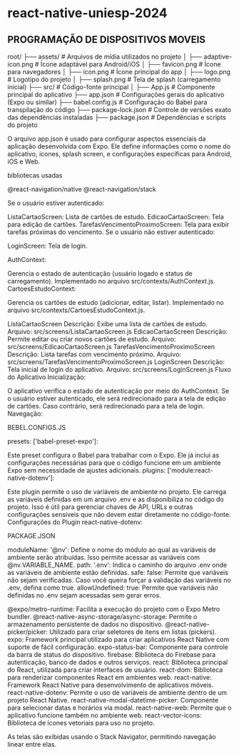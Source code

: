 ﻿# react-native-uniesp-2024

## PROGRAMAÇÃO DE DISPOSITIVOS MOVEIS

root/
├── assets/                  # Arquivos de mídia utilizados no projeto
│   ├── adaptive-icon.png    # Ícone adaptável para Android/iOS
│   ├── favicon.png          # Ícone para navegadores
│   ├── icon.png             # Ícone principal do app
│   ├── logo.png             # Logotipo do projeto
│   ├── splash.png           # Tela de splash (carregamento inicial)
├── src/                     # Código-fonte principal
│   ├── App.js               # Componente principal do aplicativo
├── app.json                 # Configurações gerais do aplicativo (Expo ou similar)
├── babel.config.js          # Configuração do Babel para transpilação do código
├── package-lock.json        # Controle de versões exato das dependências instaladas
├── package.json             # Dependências e scripts do projeto



O arquivo app.json é usado para configurar aspectos essenciais da aplicação desenvolvida com Expo. Ele define informações como o nome do aplicativo, ícones, splash screen, e configurações específicas para Android, iOS e Web.

bibliotecas usadas

@react-navigation/native
@react-navigation/stack

Se o usuário estiver autenticado:

ListaCartaoScreen: Lista de cartões de estudo.
EdicaoCartaoScreen: Tela para edição de cartões.
TarefasVencimentoProximoScreen: Tela para exibir tarefas próximas do vencimento.
Se o usuário não estiver autenticado:

LoginScreen: Tela de login.

AuthContext:

Gerencia o estado de autenticação (usuário logado e status de carregamento).
Implementado no arquivo src/contexts/AuthContext.js.
CartoesEstudoContext:

Gerencia os cartões de estudo (adicionar, editar, listar).
Implementado no arquivo src/contexts/CartoesEstudoContext.js.

ListaCartaoScreen
Descrição: Exibe uma lista de cartões de estudo.
Arquivo: src/screens/ListaCartaoScreen.js
EdicaoCartaoScreen
Descrição: Permite editar ou criar novos cartões de estudo.
Arquivo: src/screens/EdicaoCartaoScreen.js
TarefasVencimentoProximoScreen
Descrição: Lista tarefas com vencimento próximo.
Arquivo: src/screens/TarefasVencimentoProximoScreen.js
LoginScreen
Descrição: Tela inicial de login do aplicativo.
Arquivo: src/screens/LoginScreen.js
Fluxo do Aplicativo
Inicialização:

O aplicativo verifica o estado de autenticação por meio do AuthContext.
Se o usuário estiver autenticado, ele será redirecionado para a tela de edição de cartões.
Caso contrário, será redirecionado para a tela de login.
Navegação:

BEBEL.CONFIGS.JS

presets: ['babel-preset-expo']:

Este preset configura o Babel para trabalhar com o Expo. Ele já inclui as configurações necessárias para que o código funcione em um ambiente Expo sem necessidade de ajustes adicionais.
plugins: ['module:react-native-dotenv']:

Este plugin permite o uso de variáveis de ambiente no projeto. Ele carrega as variáveis definidas em um arquivo .env e as disponibiliza no código do projeto. Isso é útil para gerenciar chaves de API, URLs e outras configurações sensíveis que não devem estar diretamente no código-fonte.
Configurações do Plugin react-native-dotenv:

PACKAGE.JSON

moduleName: '@nv': Define o nome do módulo ao qual as variáveis de ambiente serão atribuídas. Isso permite acessar as variáveis com @nv.VARIABLE_NAME.
path: '.env': Indica o caminho do arquivo .env onde as variáveis de ambiente estão definidas.
safe: false: Permite que variáveis não sejam verificadas. Caso você queira forçar a validação das variáveis no .env, defina como true.
allowUndefined: true: Permite que variáveis não definidas no .env sejam acessadas sem gerar erros.

@expo/metro-runtime: Facilita a execução do projeto com o Expo Metro bundler.
@react-native-async-storage/async-storage: Permite o armazenamento persistente de dados no dispositivo.
@react-native-picker/picker: Utilizado para criar seletores de itens em listas (pickers).
expo: Framework principal utilizado para criar aplicativos React Native com suporte de fácil configuração.
expo-status-bar: Componente para controle da barra de status do dispositivo.
firebase: Biblioteca do Firebase para autenticação, banco de dados e outros serviços.
react: Biblioteca principal do React, utilizada para criar interfaces de usuário.
react-dom: Biblioteca para renderizar componentes React em ambientes web.
react-native: Framework React Native para desenvolvimento de aplicativos móveis.
react-native-dotenv: Permite o uso de variáveis de ambiente dentro de um projeto React Native.
react-native-modal-datetime-picker: Componente para selecionar datas e horários via modal.
react-native-web: Permite que o aplicativo funcione também no ambiente web.
react-vector-icons: Biblioteca de ícones vetoriais para uso no projeto.

As telas são exibidas usando o Stack Navigator, permitindo navegação linear entre elas.
